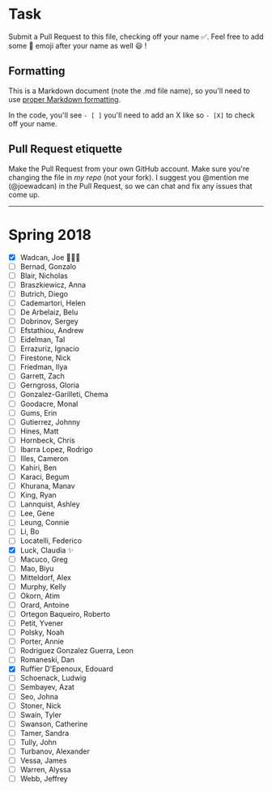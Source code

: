 # Task
Submit a Pull Request to this file, checking off your name :white_check_mark:. Feel free to add some :rocket: emoji after your name as well :smiley: ! 

## Formatting
This is a Markdown document (note the .md file name), so you'll need to use [proper Markdown formatting](https://help.github.com/articles/basic-writing-and-formatting-syntax/#task-lists). 

In the code, you'll see `- [ ]` you'll need to add an X like so `- [X]` to check off your name.

## Pull Request etiquette
Make the Pull Request from your own GitHub account. Make sure you're changing the file in _my repo_ (not your fork). I suggest you @mention me (@joewadcan) in the Pull Request, so we can chat and fix any issues that come up. 


------------

# Spring 2018

- [X] Wadcan, Joe :rocket::rocket::rocket: 
- [ ] Bernad, Gonzalo
- [ ] Blair, Nicholas
- [ ] Braszkiewicz, Anna
- [ ] Butrich, Diego
- [ ] Cademartori, Helen
- [ ] De Arbelaiz, Belu
- [ ] Dobrinov, Sergey
- [ ] Efstathiou, Andrew
- [ ] Eidelman, Tal
- [ ] Errazuriz, Ignacio
- [ ] Firestone, Nick
- [ ] Friedman, Ilya
- [ ] Garrett, Zach
- [ ] Gerngross, Gloria
- [ ] Gonzalez-Garilleti, Chema
- [ ] Goodacre, Monal
- [ ] Gums, Erin
- [ ] Gutierrez, Johnny
- [ ] Hines, Matt
- [ ] Hornbeck, Chris
- [ ] Ibarra Lopez, Rodrigo
- [ ] Illes, Cameron
- [ ] Kahiri, Ben
- [ ] Karaci, Begum
- [ ] Khurana, Manav
- [ ] King, Ryan
- [ ] Lannquist, Ashley
- [ ] Lee, Gene
- [ ] Leung, Connie
- [ ] Li, Bo
- [ ] Locatelli, Federico
- [X] Luck, Claudia :sparkles:
- [ ] Macuco, Greg
- [ ] Mao, Biyu
- [ ] Mitteldorf, Alex
- [ ] Murphy, Kelly
- [ ] Okorn, Atim
- [ ] Orard, Antoine
- [ ] Ortegon Baqueiro, Roberto
- [ ] Petit, Yvener
- [ ] Polsky, Noah
- [ ] Porter, Annie
- [ ] Rodriguez Gonzalez Guerra, Leon
- [ ] Romaneski, Dan
- [X] Ruffier D'Epenoux, Edouard
- [ ] Schoenack, Ludwig
- [ ] Sembayev, Azat
- [ ] Seo, Johna
- [ ] Stoner, Nick
- [ ] Swain, Tyler
- [ ] Swanson, Catherine
- [ ] Tamer, Sandra
- [ ] Tully, John
- [ ] Turbanov, Alexander
- [ ] Vessa, James
- [ ] Warren, Alyssa
- [ ] Webb, Jeffrey
